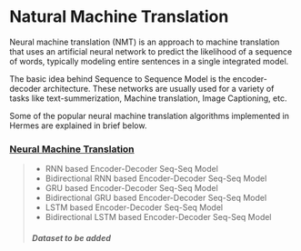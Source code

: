 # Natural Machine Translation

Neural machine translation (NMT) is an approach to machine translation that uses an artificial neural network to predict the likelihood of a sequence of words, typically modeling entire sentences in a single integrated model.

The basic idea behind Sequence to Sequence Model is the encoder-decoder architecture. These networks are usually used for a variety of tasks like text-summerization, Machine translation, Image Captioning, etc.

Some of the popular neural machine translation algorithms implemented in Hermes are explained in brief below.

### [Neural Machine Translation](https://github.com/Nikhil-Xavier-DS/Hermes/tree/master/neural_machine_translation)
>* RNN based Encoder-Decoder Seq-Seq Model
>* Bidirectional RNN based Encoder-Decoder Seq-Seq Model
>* GRU based Encoder-Decoder Seq-Seq Model
>* Bidirectional GRU based Encoder-Decoder Seq-Seq Model
>* LSTM based Encoder-Decoder Seq-Seq Model
>* Bidirectional LSTM based Encoder-Decoder Seq-Seq Model
> ##### Dataset to be added